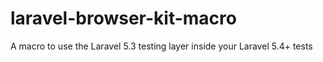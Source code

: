 # laravel-browser-kit-macro
A macro to use the Laravel 5.3 testing layer inside your Laravel 5.4+ tests
